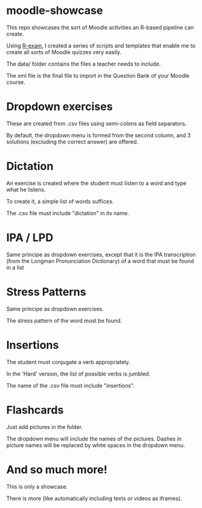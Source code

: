 # moodle-showcase

This repo showcases the sort of Moodle activities an R-based pipeline can create.



Using [R-exam](http://www.r-exams.org/), I created a series of scripts and templates that enable me to create all sorts of Moodle quizzes very easily.



The data/ folder contains the files a teacher needs to include.

The xml file is the final file to import in the Question Bank of your Moodle course.



# Dropdown exercises



These are created from .csv files using semi-colons as field separators. 

By default, the dropdown menu is formed from the second column, and 3 solutions (excluding the correct answer) are offered.



# Dictation



An exercise is created where the student must listen to a word and type what he listens.

To create it, a simple list of words suffices.

The .csv file must include "dictation" in its name.



# IPA / LPD



Same principe as dropdown exercises, except that it is the IPA transcription (from the Longman Pronunciation Dictionary) of a word that must be found in a list



# Stress Patterns



Same principe as dropdown exercises.

The stress pattern of the word must be found.



# Insertions



The student must conjugate a verb appropriately.

In the 'Hard' version, the list of possible verbs is jumbled.

The name of the .csv file must include "insertions".



# Flashcards



Just add pictures in the folder.

The dropdown menu will include the names of the pictures. Dashes in picture names will be replaced by white spaces in the dropdown menu.



# And so much more!



This is only a showcase. 

There is more (like automatically including texts or videos as iframes).







